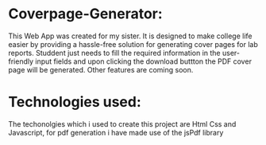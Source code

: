 # Coverpage-Generator:  

This Web App was created for my sister. It is designed to make college life easier by providing a hassle-free solution for generating cover pages for lab reports. Studdent just needs to fill the required information in the user-friendly input fields and upon clicking the download buttton the PDF cover page will be generated. Other features are coming soon.

# Technologies used:

The techonolgies which i used to create this project are Html Css and Javascript, for pdf generation i have made use of the jsPdf library
